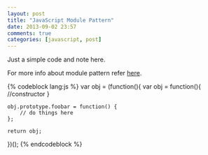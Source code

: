 ```yaml
---
layout: post
title: "JavaScript Module Pattern"
date: 2013-09-02 23:57
comments: true
categories: [javascript, post]
---
```


Just a simple code and note here.

For more info about module pattern refer [here](http://www.adequatelygood.com/JavaScript-Module-Pattern-In-Depth.html).

{% codeblock lang:js %}
var obj = (function(){
	var obj = function(){
		//constructor
	}

	obj.prototype.foobar = function() {
		// do things here
	};

	return obj;
})();
{% endcodeblock %}